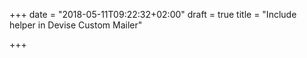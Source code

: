+++
date = "2018-05-11T09:22:32+02:00"
draft = true
title = "Include helper in Devise Custom Mailer"

+++

